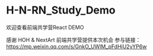 # H-N-RN_Study_Demo
欢迎查看前端共学营React DEMO

感谢 HOH & NextArt 前端共学营提供本次机会
参与链接：https://mp.weixin.qq.com/s/GnkO_UWlM_pFdHjU2yYP6w
